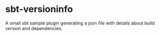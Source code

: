 # sbt-versioninfo
A small sbt sample plugin generating a json file with details about build version and dependencies.
